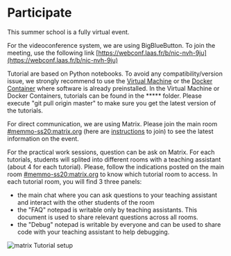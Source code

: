 # Participate

This summer school is a fully virtual event.

For the videoconference system, we are using BigBlueButton. To join the meeting, use the following link [https://webconf.laas.fr/b/nic-nvh-9ju](https://webconf.laas.fr/b/nic-nvh-9ju)

Tutorial are based on Python notebooks. To avoid any compatibility/version issue, we strongly recommend to use the [Virtual Machine]() or the [Docker Container]() where software is already preinstalled. In the Virtual Machine or Docker Containers, tutorials can be found in the ***** folder. Please execute "git pull origin master" to make sure you get the latest version of the tutorials.

For direct communication, we are using Matrix. Please join the main room [#memmo-ss20:matrix.org](https://matrix.to/#/#memmo-ss20:matrix.org) (here are [instructions](/summer-school/matrix) to join) to see the latest information on the event.

For the practical work sessions, question can be ask on Matrix. For each tutorials, students will splited into different rooms with a teaching assistant (about 4 for each tutorial). Please, follow the indications posted on the main room [#memmo-ss20:matrix.org](https://matrix.to/#/#memmo-ss20:matrix.org) to know which tutorial room to access. In each tutorial room, you will find 3 three panels:
- the main chat where you can ask questions to your teaching assistant and interact with the other students of the room
- the "FAQ" notepad is writable only by teaching assistants. This document is used to share relevant questions across all rooms.
- the "Debug" notepad is writable by everyone and can be used to share code with your teaching assistant to help debugging.

![matrix Tutorial setup](/summer-school/riot_tutorial_setup.png)
